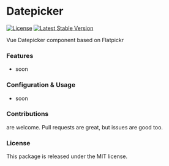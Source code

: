 # Datepicker

[![License](https://poser.pugx.org/laravel-enso/progress-bar/license)](https://packagist.org/packages/laravel-enso/progress-bar)
[![Latest Stable Version](https://poser.pugx.org/laravel-enso/progress-bar/version)](https://packagist.org/packages/laravel-enso/progress-bar)

Vue Datepicker component based on Flatpickr

### Features

- soon

### Configuration & Usage

- soon

### Contributions

are welcome. Pull requests are great, but issues are good too.

### License

This package is released under the MIT license.